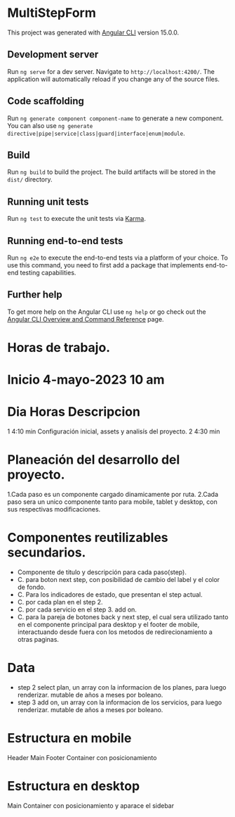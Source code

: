 # MultiStepForm

This project was generated with [Angular CLI](https://github.com/angular/angular-cli) version 15.0.0.

## Development server

Run `ng serve` for a dev server. Navigate to `http://localhost:4200/`. The application will automatically reload if you change any of the source files.

## Code scaffolding

Run `ng generate component component-name` to generate a new component. You can also use `ng generate directive|pipe|service|class|guard|interface|enum|module`.

## Build

Run `ng build` to build the project. The build artifacts will be stored in the `dist/` directory.

## Running unit tests

Run `ng test` to execute the unit tests via [Karma](https://karma-runner.github.io).

## Running end-to-end tests

Run `ng e2e` to execute the end-to-end tests via a platform of your choice. To use this command, you need to first add a package that implements end-to-end testing capabilities.

## Further help

To get more help on the Angular CLI use `ng help` or go check out the [Angular CLI Overview and Command Reference](https://angular.io/cli) page.




# Horas de trabajo. 
# Inicio 4-mayo-2023 10 am

# Dia         Horas         Descripcion
  1           4:10 min      Configuración inicial, assets y analisís del proyecto.
  2           4:30 min      





# Planeación del desarrollo del proyecto.

1.Cada paso es un componente cargado dinamicamente por ruta.
2.Cada paso sera un unico componente tanto para mobile, tablet y desktop, con sus respectivas modificaciones.



# Componentes reutilizables secundarios.

  * Componente de titulo y descripción para cada paso(step).
  * C. para boton next step, con posibilidad de cambio del label y el color de fondo.
  * C. Para los indicadores de estado, que presentan el step actual.
  * C. por cada plan en el step 2.
  * C. por cada servicio en el step 3. add on.
  * C. para la pareja de botones back y next step, el cual sera utilizado tanto en el componente principal para desktop y el footer de mobile,
    interactuando desde fuera con los metodos de redirecionamiento a otras paginas.


# Data
  * step 2 select plan, un array con la informacion de los planes, para luego renderizar. mutable de años a meses por boleano.
  * step 3 add on, un array con la informacion de los servicios, para luego renderizar. mutable de años a meses por boleano.


# Estructura en mobile
  Header
  Main
  Footer
  Container con posicionamiento


# Estructura en desktop
  Main
  Container con posicionamiento y aparace el sidebar


















